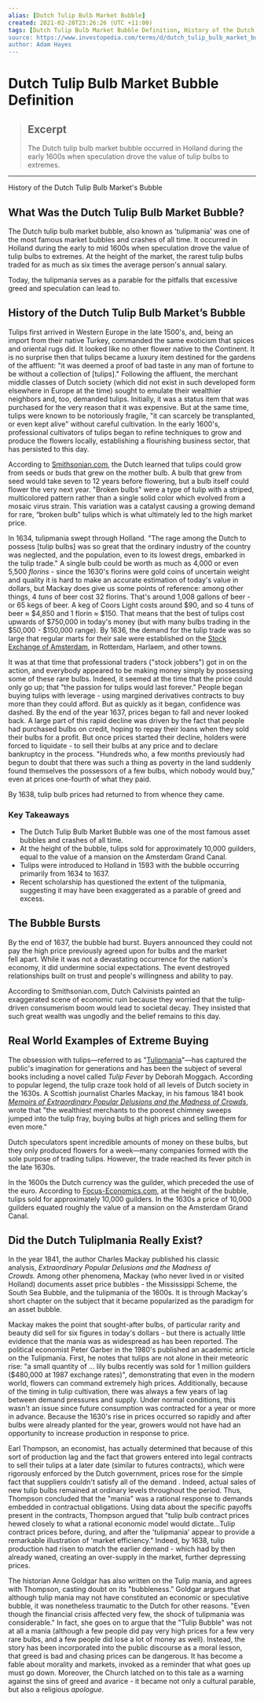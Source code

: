 ```yaml
---
alias: [Dutch Tulip Bulb Market Bubble]
created: 2021-02-28T23:26:26 (UTC +11:00)
tags: [Dutch Tulip Bulb Market Bubble Definition, History of the Dutch Tulip Bulb Market's Bubble]
source: https://www.investopedia.com/terms/d/dutch_tulip_bulb_market_bubble.asp
author: Adam Hayes
---
```


# Dutch Tulip Bulb Market Bubble Definition

> ## Excerpt
> The Dutch tulip bulb market bubble occurred in Holland during the early 1600s when speculation drove the value of tulip bulbs to extremes.

---

History of the Dutch Tulip Bulb Market's Bubble
## What Was the Dutch Tulip Bulb Market Bubble?

The Dutch tulip bulb market bubble, also known as 'tulipmania' was one of the most famous market bubbles and crashes of all time. It occurred in Holland during the early to mid 1600s when speculation drove the value of tulip bulbs to extremes. At the height of the market, the rarest tulip bulbs traded for as much as six times the average person's annual salary. 

Today, the tulipmania serves as a parable for the pitfalls that excessive greed and speculation can lead to.

## History of the Dutch Tulip Bulb Market’s Bubble

Tulips first arrived in Western Europe in the late 1500's, and, being an import from their native Turkey, commanded the same exoticism that spices and oriental rugs did. It looked like no other flower native to the Continent. It is no surprise then that tulips became a luxury item destined for the gardens of the affluent: "it was deemed a proof of bad taste in any man of fortune to be without a collection of \[tulips\]." Following the affluent, the merchant middle classes of Dutch society (which did not exist in such developed form elsewhere in Europe at the time) sought to emulate their wealthier neighbors and, too, demanded tulips. Initially, it was a status item that was purchased for the very reason that it was expensive. But at the same time, tulips were known to be notoriously fragile, "it can scarcely be transplanted, or even kept alive" without careful cultivation. In the early 1600's, professional cultivators of tulips began to refine techniques to grow and produce the flowers locally, establishing a flourishing business sector, that has persisted to this day.

According to [Smithsonian.com](https://www.smithsonianmag.com/history/there-never-was-real-tulip-fever-180964915/), the Dutch learned that tulips could grow from seeds or buds that grew on the mother bulb. A bulb that grew from seed would take seven to 12 years before flowering, but a bulb itself could flower the very next year. "Broken bulbs" were a type of tulip with a striped, multicolored pattern rather than a single solid color which evolved from a mosaic virus strain. This variation was a catalyst causing a growing demand for rare, “broken bulb” tulips which is what ultimately led to the high market price.

In 1634, tulipmania swept through Holland. "The rage among the Dutch to possess \[tulip bulbs\] was so great that the ordinary industry of the country was neglected, and the population, even to its lowest dregs, embarked in the tulip trade." A single bulb could be worth as much as 4,000 or even 5,500 _florins_ - since the 1630's florins were gold coins of uncertain weight and quality it is hard to make an accurate estimation of today's value in dollars, but Mackay does give us some points of reference: among other things, 4 _tuns_ of beer cost 32 florins. That's around 1,008 gallons of beer - or 65 kegs of beer. A keg of Coors Light costs around $90, and so 4 tuns of beer ≈ $4,850 and 1 florin ≈ $150. That means that the best of tulips cost upwards of $750,000 in today's money (but with many bulbs trading in the $50,000 - $150,000 range). By 1636, the demand for the tulip trade was so large that regular marts for their sale were established on the [Stock Exchange of Amsterdam](https://www.investopedia.com/terms/a/aex.asp), in Rotterdam, Harlaem, and other towns.

It was at that time that professional traders ("stock jobbers") got in on the action, and everybody appeared to be making money simply by possessing some of these rare bulbs. Indeed, it seemed at the time that the price could only go up; that "the passion for tulips would last forever." People began buying tulips with leverage - using margined derivatives contracts to buy more than they could afford. But as quickly as it began, confidence was dashed. By the end of the year 1637, prices began to fall and never looked back. A large part of this rapid decline was driven by the fact that people had purchased bulbs on credit, hoping to repay their loans when they sold their bulbs for a profit. But once prices started their decline, holders were forced to liquidate - to sell their bulbs at any price and to declare bankruptcy in the process. "Hundreds who, a few months previously had begun to doubt that there was such a thing as poverty in the land suddenly found themselves the possessors of a few bulbs, which nobody would buy," even at prices one-fourth of what they paid.

By 1638, tulip bulb prices had returned to from whence they came.

### Key Takeaways

-   The Dutch Tulip Bulb Market Bubble was one of the most famous asset bubbles and crashes of all time.
-   At the height of the bubble, tulips sold for approximately 10,000 guilders, equal to the value of a mansion on the Amsterdam Grand Canal.
-   Tulips were introduced to Holland in 1593 with the bubble occurring primarily from 1634 to 1637.
-   Recent scholarship has questioned the extent of the tulipmania, suggesting it may have been exaggerated as a parable of greed and excess.

## The Bubble Bursts

By the end of 1637, the bubble had burst. Buyers announced they could not pay the high price previously agreed upon for bulbs and the market fell apart. While it was not a devastating occurrence for the nation's economy, it did undermine social expectations. The event destroyed relationships built on trust and people's willingness and ability to pay.

According to Smithsonian.com, Dutch Calvinists painted an exaggerated scene of economic ruin because they worried that the tulip-driven consumerism boom would lead to societal decay. They insisted that such great wealth was ungodly and the belief remains to this day.

## Real World Examples of Extreme Buying

The obsession with tulips—referred to as "[Tulipmania](https://www.investopedia.com/terms/t/tulipmania.asp)"—has captured the public's imagination for generations and has been the subject of several books including a novel called _Tulip Fever_ by Deborah Moggach. According to popular legend, the tulip craze took hold of all levels of Dutch society in the 1630s. A Scottish journalist Charles Mackay, in his famous 1841 book [_Memoirs of Extraordinary Popular Delusions and the Madness of Crowds_](http://www.gutenberg.org/ebooks/24518?msg=welcome_stranger), wrote that "the wealthiest merchants to the poorest chimney sweeps jumped into the tulip fray, buying bulbs at high prices and selling them for even more."

Dutch speculators spent incredible amounts of money on these bulbs, but they only produced flowers for a week—many companies formed with the sole purpose of trading tulips. However, the trade reached its fever pitch in the late 1630s.

In the 1600s the Dutch currency was the guilder, which preceded the use of the euro. According to [Focus-Economics.com](https://www.focus-economics.com/blog/tulip-mania-dutch-market-bubble), at the height of the bubble, tulips sold for approximately 10,000 guilders. In the 1630s a price of 10,000 guilders equated roughly the value of a mansion on the Amsterdam Grand Canal.

## Did the Dutch Tuliplmania Really Exist?

In the year 1841, the author Charles Mackay published his classic analysis, _Extraordinary Popular Delusions and the Madness of Crowds._ Among other phenomena, Mackay (who never lived in or visited Holland) documents asset price bubbles - the Mississippi Scheme, the South Sea Bubble, and the tulipmania of the 1600s. It is through Mackay's short chapter on the subject that it became popularized as the paradigm for an asset bubble.

Mackay makes the point that sought-after bulbs, of particular rarity and beauty did sell for six figures in today's dollars - but there is actually little evidence that the mania was as widespread as has been reported. The political economist Peter Garber in the 1980's published an academic article on the Tulipmania. First, he notes that tulips are not alone in their meteoric rise: "a small quantity of ... lily bulbs recently was sold for 1 million guilders ($480,000 at 1987 exchange rates)", demonstrating that even in the modern world, flowers can command extremely high prices. Additionally, because of the timing in tulip cultivation, there was always a few years of lag between demand pressures and supply. Under normal conditions, this wasn't an issue since future consumption was contracted for a year or more in advance. Because the 1630's rise in prices occurred so rapidly and after bulbs were already planted for the year, growers would not have had an opportunity to increase production in response to price.

Earl Thompson, an economist, has actually determined that because of this sort of production lag and the fact that growers entered into legal contracts to sell their tulips at a later date (similar to futures contracts), which were rigorously enforced by the Dutch government, prices rose for the simple fact that suppliers couldn't satisfy all of the demand . Indeed, actual sales of new tulip bulbs remained at ordinary levels throughout the period. Thus, Thompson concluded that the "mania" was a rational response to demands embedded in contractual obligations. Using data about the specific payoffs present in the contracts, Thompson argued that "tulip bulb contract prices hewed closely to what a rational economic model would dictate...Tulip contract prices before, during, and after the 'tulipmania' appear to provide a remarkable illustration of 'market efficiency." Indeed, by 1638, tulip production had risen to match the earlier demand - which had by then already waned, creating an over-supply in the market, further depressing prices.

The historian Anne Goldgar has also written on the Tulip mania, and agrees with Thompson, casting doubt on its "bubbleness." Goldgar argues that although tulip mania may not have constituted an economic or speculative bubble, it was nonetheless traumatic to the Dutch for other reasons. "Even though the financial crisis affected very few, the shock of tulipmania was considerable." In fact, she goes on to argue that the "Tulip Bubble" was not at all a mania (although a few people did pay very high prices for a few very rare bulbs, and a few people did lose a lot of money as well). Instead, the story has been incorporated into the public discourse as a moral lesson, that greed is bad and chasing prices can be dangerous. It has become a fable about morality and markets, invoked as a reminder that what goes up must go down. Moreover, the Church latched on to this tale as a warning against the sins of greed and avarice - it became not only a cultural parable, but also a religious _apologue_.
